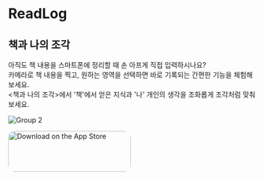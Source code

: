 # ReadLog

## 책과 나의 조각

아직도 책 내용을 스마트폰에 정리할 때 손 아프게 직접 입력하시나요?<br/>
카메라로 책 내용을 찍고, 원하는 영역을 선택하면 바로 기록되는 간편한 기능을 체험해보세요.<br/>
<책과 나의 조각>에서 '책'에서 얻은 지식과 '나' 개인의 생각을 조화롭게 조각처럼 맞춰보세요.<br/>

![Group 2](https://github.com/ProjectInTheClass/ReadLog/assets/26588989/ebcd2880-cea0-4693-a084-60b0c11f88ca)



<a href="https://apps.apple.com/us/app/%EC%B1%85%EA%B3%BC-%EB%82%98%EC%9D%98-%EC%A1%B0%EA%B0%81-%ED%8E%B8%ED%95%9C-%EB%8F%85%EC%84%9C-%EA%B8%B0%EB%A1%9D/id6474217358?itsct=apps_box_badge&amp;itscg=30200" style="display: inline-block; overflow: hidden; border-radius: 13px; width: 250px; height: 83px;"><img src="https://tools.applemediaservices.com/api/badges/download-on-the-app-store/black/ko-kr?size=250x83&amp;releaseDate=1702425600" alt="Download on the App Store" style="border-radius: 13px; width: 250px; height: 83px;"></a>
